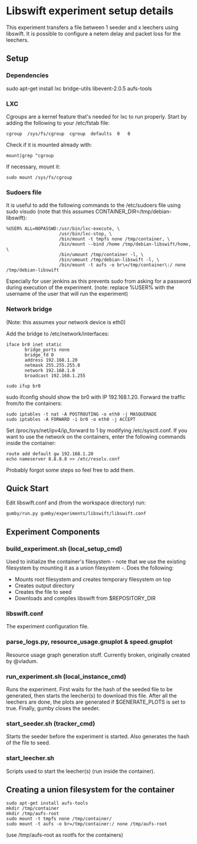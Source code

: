 Libswift experiment setup details
=================================

This experiment transfers a file between 1 seeder and x leechers using libswift. It is possible to configure a netem
delay and packet loss for the leechers.

## Setup ##

### Dependencies ###

sudo apt-get install lxc bridge-utils libevent-2.0.5 aufs-tools

### LXC ###

Cgroups are a kernel feature that's needed for lxc to run properly. Start by adding the following to your /etc/fstab file:

```
cgroup  /sys/fs/cgroup  cgroup  defaults  0   0
```

Check if it is mounted already with:

```
mount|grep ^cgroup
```

If necessary, mount it:

```
sudo mount /sys/fs/cgroup
```

### Sudoers file ###
It is useful to add the following commands to the /etc/sudoers file using sudo visudo (note that this assumes CONTAINER_DIR=/tmp/debian-libswift):

```
%USER% ALL=NOPASSWD:/usr/bin/lxc-execute, \
                    /usr/bin/lxc-stop, \
                    /bin/mount -t tmpfs none /tmp/container, \
                    /bin/mount --bind /home /tmp/debian-libswift/home, \
                    /bin/umount /tmp/container -l, \
                    /bin/umount /tmp/debian-libswift -l, \
                    /bin/mount -t aufs -o br\=/tmp/container\:/ none /tmp/debian-libswift
```

Especially for user jenkins as this prevents sudo from asking for a password during execution of the experiment.
(note: replace %USER% with the username of the user that will run the experiment)

### Network bridge ###

(Note: this assumes your network device is eth0)

Add the bridge to /etc/network/interfaces:

```
iface br0 inet static
       bridge_ports none
       bridge_fd 0
       address 192.168.1.20
       netmask 255.255.255.0
       network 192.168.1.0
       broadcast 192.168.1.255
```

```
sudo ifup br0
```

sudo ifconfig should show the br0 with IP 192.168.1.20.
Forward the traffic from/to the containers:

```
sudo iptables -t nat -A POSTROUTING -o eth0 -j MASQUERADE
sudo iptables -A FORWARD -i br0 -o eth0 -j ACCEPT
```

Set /proc/sys/net/ipv4/ip_forward to 1 by modifying /etc/sysctl.conf. If you want to use the network on the containers, enter the following commands inside the container:

```
route add default gw 192.168.1.20
echo nameserver 8.8.8.8 >> /etc/resolv.conf
```

Probably forgot some steps so feel free to add them.

## Quick Start ##

Edit libswift.conf and (from the workspace directory) run:

```
gumby/run.py gumby/experiments/libswift/libswift.conf
```

## Experiment Components ##

### build_experiment.sh (local_setup_cmd) ###

Used to initialize the container's filesystem - note that we use the existing filesystem by mounting it as a union
filesystem -. Does the following:
- Mounts root filesystem and creates temporary filesystem on top
- Creates output directory
- Creates the file to seed
- Downloads and compiles libswift from $REPOSITORY_DIR

### libswift.conf ###

The experiment configuration file.

### parse_logs.py, resource_usage.gnuplot & speed.gnuplot ###

Resource usage graph generation stuff. Currently broken, originally created by @vladum.

### run_experiment.sh (local_instance_cmd) ###
Runs the experiment. First waits for the hash of the seeded file to be generated, then starts the leecher(s) to download
this file. After all the leechers are done, the plots are generated if $GENERATE_PLOTS is set to true. Finally, gumby
closes the seeder.

### start_seeder.sh (tracker_cmd) ###
Starts the seeder before the experiment is started. Also generates the hash of the file to seed.

### start_leecher.sh  ###
Scripts used to start the leecher(s) (run inside the container).


## Creating a union filesystem for the container ##

```
sudo apt-get install aufs-tools
mkdir /tmp/container
mkdir /tmp/aufs-root
sudo mount -t tmpfs none /tmp/container/
sudo mount -t aufs -o br=/tmp/container:/ none /tmp/aufs-root
```

(use /tmp/aufs-root as rootfs for the containers)
